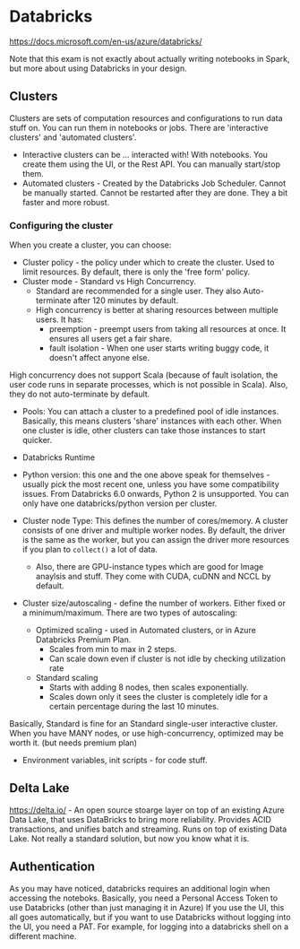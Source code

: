 # Databricks

<https://docs.microsoft.com/en-us/azure/databricks/>

Note that this exam is not exactly about actually writing notebooks in Spark, but more about using Databricks in your design.

## Clusters

Clusters are sets of computation resources and configurations to run data stuff on. You can run them in notebooks or jobs. There are 'interactive clusters' and 'automated clusters'.

- Interactive clusters can be ... interacted with! With notebooks. You create them using the UI, or the Rest API. You can manually start/stop them.
- Automated clusters - Created by the Databricks Job Scheduler. Cannot be manually started. Cannot be restarted after they are done. They a bit faster and more robust.

### Configuring the cluster

When you create a cluster, you can choose:

- Cluster policy - the policy under which to create the cluster. Used to limit resources. By default, there is only the 'free form' policy.
- Cluster mode - Standard vs High Concurrency.
    - Standard are recommended for a single user. They also Auto-terminate after 120 minutes by default.
    - High concurrency is better at sharing resources between multiple users. It has:
        - preemption - preempt users from taking all resources at once. It ensures all users get a fair share.
        - fault isolation - When one user starts writing buggy code, it doesn't affect anyone else.

High concurrency does not support Scala (because of fault isolation, the user code runs in separate processes, which is not possible in Scala). Also, they do not auto-terminate by default.

- Pools: You can attach a cluster to a predefined pool of idle instances. Basically, this means clusters 'share' instances with each other. When one cluster is idle, other clusters can take those instances to start quicker.

- Databricks Runtime
- Python version: this one and the one above speak for themselves - usually pick the most recent one, unless you have some compatibility issues. From Databricks 6.0 onwards, Python 2 is unsupported. You can only have one databricks/python version per cluster.

- Cluster node Type: This defines the number of cores/memory. A cluster consists of one driver and multiple worker nodes. By default, the driver is the same as the worker, but you can assign the driver more resources if you plan to `collect()` a lot of data.
    - Also, there are GPU-instance types which are good for Image anaylsis and stuff. They come with CUDA, cuDNN and NCCL by default.

- Cluster size/autoscaling - define the number of workers. Either fixed or a minimum/maximum. There are two types of autoscaling:
    - Optimized scaling - used in Automated clusters, or in Azure Databricks Premium Plan.
        - Scales from min to max in 2 steps.
        - Can scale down even if cluster is not idle by checking utilization rate
    - Standard scaling
        - Starts with adding 8 nodes, then scales exponentially.
        - Scales down only it sees the cluster is completely idle for a certain percentage during the last 10 minutes.

Basically, Standard is fine for an Standard single-user interactive cluster. When you have MANY nodes, or use high-concurrency, optimized may be worth it. (but needs premium plan)

- Environment variables, init scripts - for code stuff.

## Delta Lake

<https://delta.io/> - An open source stoarge layer on top of an existing Azure Data Lake, that uses DataBricks to bring more reliability. Provides ACID transactions, and unifies batch and streaming. Runs on top of existing Data Lake. Not really a standard solution, but now you know what it is.

## Authentication

As you may have noticed, databricks requires an additional login when accessing the noteboks. Basically, you need a Personal Access Token to use Databricks (other than just managing it in Azure) If you use the UI, this all goes automatically, but if you want to use Databricks without logging into the UI, you need a PAT. For example, for logging into a databricks shell on a different machine.